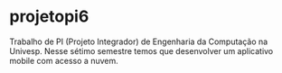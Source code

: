# projetopi6
Trabalho de PI (Projeto Integrador) de Engenharia da Computação na Univesp. Nesse sétimo semestre temos que desenvolver um aplicativo mobile com acesso a nuvem.

